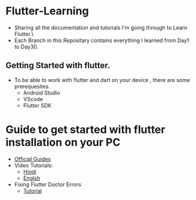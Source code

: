 # Flutter-Learning
- Sharing all the documentation and tutorials I'm going through to Learn Flutter.\
- Each Branch in this Repositary contains everything I learned from Day1 to Day30.

## Getting Started with flutter. 
- To be able to work with flutter and dart on your device , there are some prerequesites. 
   - Android Studio
   - VScode 
   - Flutter SDK

# Guide to get started with flutter installation on your PC 
- [Official Guides](https://docs.flutter.dev/get-started/install)
- Video Tutorials: 
  - [Hindi](https://www.youtube.com/watch?v=BqHOtlh3Dd4)
  - [Englsh](https://youtu.be/fDnqXmLSqtg)
- Fixing Flutter Doctor Errors
  - [Tutorial](https://youtu.be/a8bzTTu_eMU)
